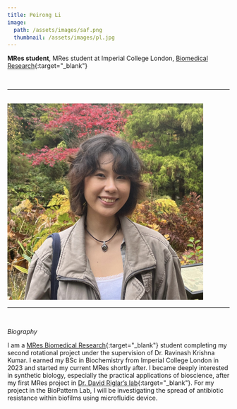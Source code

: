 ```yaml
---
title: Peirong Li
image: 
  path: /assets/images/saf.png 
  thumbnail: /assets/images/pl.jpg
---
```


**MRes student**, MRes student at Imperial College London, [Biomedical Research](https://www.imperial.ac.uk/study/courses/postgraduate-taught/biomedical-research/){:target="_blank"}

<br>

***

<br>


<img src ="/assets/images/pl.jpg" width="444" heigth="444">


<br>

***

<br>


*Biography*

I am a [MRes Biomedical Research](https://www.imperial.ac.uk/study/courses/postgraduate-taught/biomedical-research/){:target="_blank"} student completing my second rotational project under the supervision of Dr. Ravinash Krishna Kumar. I earned my BSc in Biochemistry from Imperial College London in 2023 and started my current MRes shortly after. I became deeply interested in synthetic biology, especially the practical applications of bioscience, after my first MRes project in [Dr. David Riglar’s lab](https://www.riglarlab.com){:target="_blank"}. For my project in the BioPattern Lab, I will be investigating the spread of antibiotic resistance within biofilms using microfluidic device.
